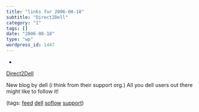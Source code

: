 ```yaml
---
title: "links for 2006-08-18"
subtitle: "Direct2Dell"
category: "1"
tags: []
date: "2006-08-18"
type: "wp"
wordpress_id: 1447
---
```

- 
[Direct2Dell](http://www.direct2dell.com/one2one/rss.aspx)

New blog by dell (i think from their support org.) All you dell users out there might like to follow it!

(tags: [feed](http://del.icio.us/pitosalas/feed) [dell](http://del.icio.us/pitosalas/dell) [soflow](http://del.icio.us/pitosalas/soflow) [support](http://del.icio.us/pitosalas/support))
